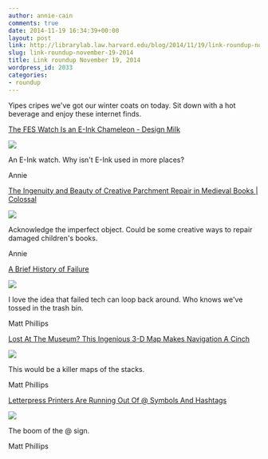 ```yaml
---
author: annie-cain
comments: true
date: 2014-11-19 16:34:39+00:00
layout: post
link: http://librarylab.law.harvard.edu/blog/2014/11/19/link-roundup-november-19-2014/
slug: link-roundup-november-19-2014
title: Link roundup November 19, 2014
wordpress_id: 2033
categories:
- roundup
---
```


Yipes cripes we've got our winter coats on today. Sit down with a hot beverage and enjoy these internet finds.

[The FES Watch Is an E-Ink Chameleon - Design Milk](http://design-milk.com/e-ink-fes-watch/)

[![](/roundup/images/546cc69f4ac9a.png)](http://design-milk.com/e-ink-fes-watch/)

An E-Ink watch. Why isn't E-Ink used in more places?

Annie

[The Ingenuity and Beauty of Creative Parchment Repair in Medieval Books | Colossal](http://www.thisiscolossal.com/2014/11/the-ingenuity-and-beauty-of-creative-parchment-repair-in-medieval-books/)

[![](/roundup/images/546cb82dd7d94.png)](http://www.thisiscolossal.com/2014/11/the-ingenuity-and-beauty-of-creative-parchment-repair-in-medieval-books/)

Acknowledge the imperfect object. Could be some creative ways to repair damaged children's books.

Annie

[A Brief History of Failure](http://www.nytimes.com/interactive/2014/11/12/magazine/16innovationsfailures.html)

[![](/roundup/images/5468185f79482.png)](http://www.nytimes.com/interactive/2014/11/12/magazine/16innovationsfailures.html)

I love the idea that failed tech can loop back around. Who knows we've tossed in the trash bin.

Matt Phillips

[Lost At The Museum? This Ingenious 3-D Map Makes Navigation A Cinch](http://www.fastcodesign.com/3037495/lost-at-the-museum-this-ingenious-3-d-map-makes-navigation-a-cinch)

[![](/roundup/images/545e5269c43f8.png)](http://www.fastcodesign.com/3037495/lost-at-the-museum-this-ingenious-3-d-map-makes-navigation-a-cinch)

This would be a killer maps of the stacks.

Matt Phillips

[Letterpress Printers Are Running Out Of @ Symbols And Hashtags](http://www.fastcodesign.com/3038030/asides/letterpress-printers-are-running-out-of-at-symbols-and-hashtags)

[![](/roundup/images/545e4eb2761ac.png)](http://www.fastcodesign.com/3038030/asides/letterpress-printers-are-running-out-of-at-symbols-and-hashtags)

The boom of the @ sign.

Matt Phillips
